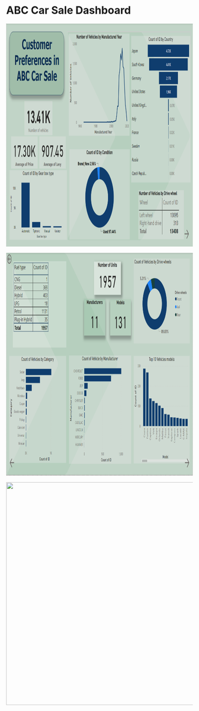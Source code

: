 # ABC Car Sale Dashboard


<p align="center">
  <img src="overview.png" width="1000" height="600">
</p>


<p align="center">
  <img src="feature1.png" width="1000" height="600">
</p>

<p align="center">
  <img src="feature2.png" width="1000" height="600">
</p>

